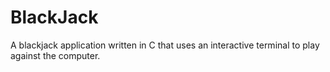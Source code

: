 # BlackJack
A blackjack application written in C that uses an interactive terminal to play against the computer.

